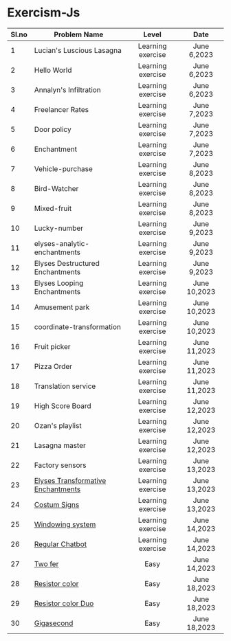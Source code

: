 ﻿# Exercism-Js


Sl.no| Problem Name                                              | Level                 |  Date            |
 --- | ------------------------------------------------------    | :----------------:    |  :-----------:   |
  1  | Lucian's Luscious Lasagna                                 | Learning exercise     |   June 6,2023    |
  2  | Hello World                                               | Learning exercise     |   June 6,2023    |
  3  | Annalyn's Infiltration                                    | Learning exercise     |   June 6,2023    |
  4  | Freelancer Rates                                          | Learning exercise     |   June 7,2023    |
  5  | Door policy                                               | Learning exercise     |   June 7,2023    |
  6  | Enchantment                                               | Learning exercise     |   June 7,2023    |
  7  | Vehicle-purchase                                          | Learning exercise     |   June 8,2023    |
  8  | Bird-Watcher                                              | Learning exercise     |   June 8,2023    |
  9  | Mixed-fruit                                               | Learning exercise     |   June 8,2023    |
 10  | Lucky-number                                              | Learning exercise     |   June 9,2023    |
 11  | elyses-analytic-enchantments                              | Learning exercise     |   June 9,2023    |
 12  | Elyses Destructured Enchantments                          | Learning exercise     |   June 9,2023    |
 13  | Elyses Looping      Enchantments                          | Learning exercise     |   June 10,2023   |
 14  | Amusement park                                            | Learning exercise     |   June 10,2023   |
 15  | coordinate-transformation                                 | Learning exercise     |   June 10,2023   |
 16  | Fruit picker                                              | Learning exercise     |   June 11,2023   |
 17  | Pizza Order                                               | Learning exercise     |   June 11,2023   |
 18  | Translation service                                       | Learning exercise     |   June 11,2023   |
 19  | High Score Board                                          | Learning exercise     |   June 12,2023   |
 20  | Ozan's playlist                                           | Learning exercise     |   June 12,2023   |
 21  | Lasagna master                                            | Learning exercise     |   June 12,2023   |
 22  | Factory sensors                                           | Learning exercise     |   June 13,2023   |
 23  | [Elyses Transformative Enchantments](./elyses-transformative-enchantments/)| Learning exercise     |   June 13,2023   |
 24  | [Costum Signs ](./custom-signs/)                          | Learning exercise     |   June 13,2023   |
 25  | [Windowing system](./windowing-system/)                   | Learning exercise     |   June 14,2023   |
 26  | [Regular Chatbot](./regular-chatbot/)                     | Learning exercise     |   June 14,2023   |
 27  | [Two fer](./two-fer/)                                     | Easy                  |   June 14,2023   |
 28  | [Resistor color](./resistor-color/)                       | Easy                |   June 18,2023   | 
 29  | [Resistor color Duo](./resistor-color-duo/)               | Easy                |   June 18,2023   | 
 30  | [Gigasecond](./gigasecond/)                               | Easy                |   June 18,2023   | 








